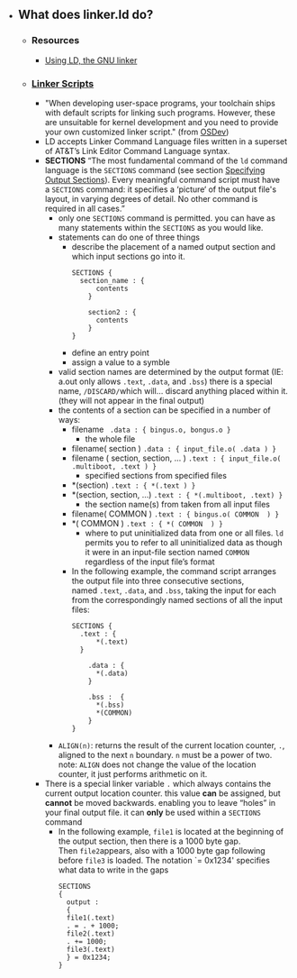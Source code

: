 - ## What does linker.ld do?
	- ### Resources
		- [Using LD, the GNU linker](https://ftp.gnu.org/old-gnu/Manuals/ld-2.9.1/html_chapter/ld_3.html)
	- ### [Linker Scripts](https://ftp.gnu.org/old-gnu/Manuals/ld-2.9.1/html_mono/ld.html#SEC6)
		- "When developing user-space programs, your toolchain ships with default scripts for linking such programs. However, these are unsuitable for kernel development and you need to provide your own customized linker script." (from [OSDev](https://wiki.osdev.org/Bare_Bones#Linking_the_Kernel))
		- LD accepts Linker Command Language files written in a superset of AT&T’s Link Editor Command Language syntax.
		- **SECTIONS** “The most fundamental command of the `ld` command language is the `SECTIONS` command (see section [Specifying Output Sections](https://ftp.gnu.org/old-gnu/Manuals/ld-2.9.1/html_mono/ld.html#SEC17)). Every meaningful command script must have a `SECTIONS` command: it specifies a ‘picture‘ of the output file's layout, in varying degrees of detail. No other command is required in all cases.”
			- only one `SECTIONS` command is permitted. you can have as many statements within the `SECTIONS` as you would like.
			- statements can do one of three things
				- describe the placement of a named output section and which input sections go into it.
				  ```
				  SECTIONS {
				  	section_name : {
				      	contents
				      }
				      
				      section2 : {
				      	contents
				      }
				  }
				  ```
				- define an entry point
				- assign a value to a symble
			- valid section names are determined by the output format (IE: a.out only allows `.text`, `.data`, and `.bss`) there is a special name, `/DISCARD/`which will… discard anything placed within it. (they will not appear in the final output)
			- the contents of a section can be specified in a number of ways:
				- filename ` .data : { bingus.o, bongus.o }`
					- the whole file
				- filename( section ) `.data : { input_file.o( .data ) }`
				- filename ( section, section, … ) `.text : { input_file.o( .multiboot, .text ) }`
					- specified sections from specified files
				- *(section) `.text : { *(.text ) }`
				- *(section, section, …) `.text : { *(.multiboot, .text) }`
					- the section name(s) from taken from all input files
				- filename( COMMON ) `.text : { bingus.o( COMMON  ) }`
				- *( COMMON ) `.text : { *( COMMON  ) }`
					- where to put uninitialized data from one or all files. `ld` permits you to refer to all uninitialized data as though it were in an input-file section named `COMMON` regardless of the input file’s format
				- In the following example, the command script arranges the output file into three consecutive sections, named `.text`, `.data`, and `.bss`, taking the input for each from the correspondingly named sections of all the input files:
				  ```
				  SECTIONS { 
				  	.text : { 
				      	*(.text)
				  	}
				  	
				      .data : { 
				      	*(.data) 
				      } 
				  	
				      .bss :  { 
				      	*(.bss) 
				      	*(COMMON)
				      } 
				  }
				  ```
			- `ALIGN(n)`: returns the result of the current location counter, `.`, aligned to the next `n` boundary. `n` must be a power of two. note: `ALIGN` does not change the value of the location counter, it just performs arithmetic on it.
		- There is a special linker variable `.` which always contains the current output location counter. this value **can** be assigned, but **cannot** be moved backwards. enabling you to leave “holes” in your final output file. it can **only** be used within a `SECTIONS` command
			- In the following example, `file1` is located at the beginning of the output section, then there is a 1000 byte gap. Then `file2`appears, also with a 1000 byte gap following before `file3` is loaded. The notation `= 0x1234' specifies what data to write in the gaps
			  ```
			  SECTIONS
			  {
			    output :
			    {
			    file1(.text)
			    . = . + 1000;
			    file2(.text)
			    . += 1000;
			    file3(.text)
			    } = 0x1234;
			  }
			  ```
